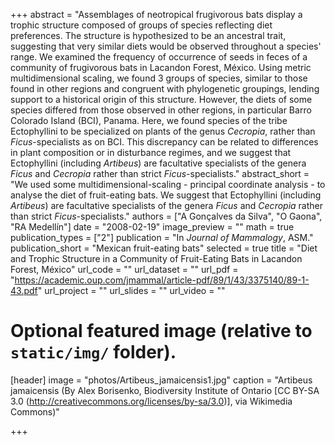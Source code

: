 +++
abstract = "Assemblages of neotropical frugivorous bats display a trophic structure composed of groups of species reflecting diet preferences. The structure is hypothesized to be an ancestral trait, suggesting that very similar diets would be observed throughout a species' range. We examined the frequency of occurrence of seeds in feces of a community of frugivorous bats in Lacandon Forest, México. Using metric multidimensional scaling, we found 3 groups of species, similar to those found in other regions and congruent with phylogenetic groupings, lending support to a historical origin of this structure. However, the diets of some species differed from those observed in other regions, in particular Barro Colorado Island (BCI), Panama. Here, we found species of the tribe Ectophyllini to be specialized on plants of the genus *Cecropia*, rather than *Ficus*-specialists as on BCI. This discrepancy can be related to differences in plant composition or in disturbance regimes, and we suggest that Ectophyllini (including *Artibeus*) are facultative specialists of the genera *Ficus* and *Cecropia* rather than strict *Ficus*-specialists."
abstract_short = "We used some multidimensional-scaling - principal coordinate analysis - to analyse the diet of fruit-eating bats. We suggest that Ectophyllini (including *Artibeus*) are facultative specialists of the genera *Ficus* and *Cecropia* rather than strict *Ficus*-specialists."
authors = ["A Gonçalves da Silva", "O Gaona", "RA Medellín"]
date = "2008-02-19"
image_preview = ""
math = true
publication_types = ["2"]
publication = "In *Journal of Mammalogy*, ASM."
publication_short = "Mexican fruit-eating bats"
selected = true
title = "Diet and Trophic Structure in a Community of Fruit-Eating Bats in Lacandon Forest, México"
url_code = ""
url_dataset = ""
url_pdf = "https://academic.oup.com/jmammal/article-pdf/89/1/43/3375140/89-1-43.pdf"
url_project = ""
url_slides = ""
url_video = ""

# Optional featured image (relative to `static/img/` folder).
[header]
image = "photos/Artibeus_jamaicensis1.jpg"
caption = "Artibeus jamaicensis (By Alex Borisenko, Biodiversity Institute of Ontario [CC BY-SA 3.0 (http://creativecommons.org/licenses/by-sa/3.0)], via Wikimedia Commons)"

+++
